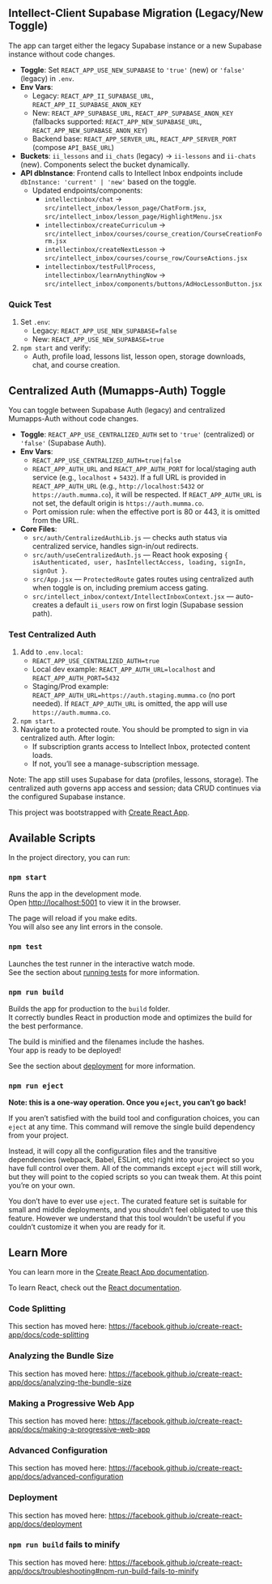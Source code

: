 ## Intellect-Client Supabase Migration (Legacy/New Toggle)

The app can target either the legacy Supabase instance or a new Supabase instance without code changes.

- __Toggle__: Set `REACT_APP_USE_NEW_SUPABASE` to `'true'` (new) or `'false'` (legacy) in `.env`.
- __Env Vars__:
  - Legacy: `REACT_APP_II_SUPABASE_URL`, `REACT_APP_II_SUPABASE_ANON_KEY`
  - New: `REACT_APP_SUPABASE_URL`, `REACT_APP_SUPABASE_ANON_KEY` (fallbacks supported: `REACT_APP_NEW_SUPABASE_URL`, `REACT_APP_NEW_SUPABASE_ANON_KEY`)
  - Backend base: `REACT_APP_SERVER_URL`, `REACT_APP_SERVER_PORT` (compose `API_BASE_URL`)
- __Buckets__: `ii_lessons` and `ii_chats` (legacy) → `ii-lessons` and `ii-chats` (new). Components select the bucket dynamically.
- __API dbInstance__: Frontend calls to Intellect Inbox endpoints include `dbInstance: 'current' | 'new'` based on the toggle.
  - Updated endpoints/components:
    - `intellectinbox/chat` → `src/intellect_inbox/lesson_page/ChatForm.jsx`, `src/intellect_inbox/lesson_page/HighlightMenu.jsx`
    - `intellectinbox/createCurriculum` → `src/intellect_inbox/courses/course_creation/CourseCreationForm.jsx`
    - `intellectinbox/createNextLesson` → `src/intellect_inbox/courses/course_row/CourseActions.jsx`
    - `intellectinbox/testFullProcess`, `intellectinbox/learnAnythingNow` → `src/intellect_inbox/components/buttons/AdHocLessonButton.jsx`

### Quick Test
1) Set `.env`:
   - Legacy: `REACT_APP_USE_NEW_SUPABASE=false`
   - New: `REACT_APP_USE_NEW_SUPABASE=true`
2) `npm start` and verify:
   - Auth, profile load, lessons list, lesson open, storage downloads, chat, and course creation.

## Centralized Auth (Mumapps-Auth) Toggle

You can toggle between Supabase Auth (legacy) and centralized Mumapps-Auth without code changes.

- __Toggle__: `REACT_APP_USE_CENTRALIZED_AUTH` set to `'true'` (centralized) or `'false'` (Supabase Auth).
- __Env Vars__:
  - `REACT_APP_USE_CENTRALIZED_AUTH=true|false`
  - `REACT_APP_AUTH_URL` and `REACT_APP_AUTH_PORT` for local/staging auth service (e.g., `localhost` + `5432`). If a full URL is provided in `REACT_APP_AUTH_URL` (e.g., `http://localhost:5432` or `https://auth.mumma.co`), it will be respected. If `REACT_APP_AUTH_URL` is not set, the default origin is `https://auth.mumma.co`.
  - Port omission rule: when the effective port is 80 or 443, it is omitted from the URL.
- __Core Files__:
  - `src/auth/CentralizedAuthLib.js` — checks auth status via centralized service, handles sign-in/out redirects.
  - `src/auth/useCentralizedAuth.js` — React hook exposing `{ isAuthenticated, user, hasIntellectAccess, loading, signIn, signOut }`.
  - `src/App.jsx` — `ProtectedRoute` gates routes using centralized auth when toggle is on, including premium access gating.
  - `src/intellect_inbox/context/IntellectInboxContext.jsx` — auto-creates a default `ii_users` row on first login (Supabase session path).

### Test Centralized Auth
1) Add to `.env.local`:
   - `REACT_APP_USE_CENTRALIZED_AUTH=true`
   - Local dev example: `REACT_APP_AUTH_URL=localhost` and `REACT_APP_AUTH_PORT=5432`
   - Staging/Prod example: `REACT_APP_AUTH_URL=https://auth.staging.mumma.co` (no port needed). If `REACT_APP_AUTH_URL` is omitted, the app will use `https://auth.mumma.co`.
2) `npm start`.
3) Navigate to a protected route. You should be prompted to sign in via centralized auth. After login:
   - If subscription grants access to Intellect Inbox, protected content loads.
   - If not, you’ll see a manage-subscription message.

Note: The app still uses Supabase for data (profiles, lessons, storage). The centralized auth governs app access and session; data CRUD continues via the configured Supabase instance.

This project was bootstrapped with [Create React App](https://github.com/facebook/create-react-app).

## Available Scripts

In the project directory, you can run:

### `npm start`

Runs the app in the development mode.<br />
Open [http://localhost:5001](http://localhost:5001) to view it in the browser.

The page will reload if you make edits.<br />
You will also see any lint errors in the console.

### `npm test`

Launches the test runner in the interactive watch mode.<br />
See the section about [running tests](https://facebook.github.io/create-react-app/docs/running-tests) for more information.

### `npm run build`

Builds the app for production to the `build` folder.<br />
It correctly bundles React in production mode and optimizes the build for the best performance.

The build is minified and the filenames include the hashes.<br />
Your app is ready to be deployed!

See the section about [deployment](https://facebook.github.io/create-react-app/docs/deployment) for more information.

### `npm run eject`

**Note: this is a one-way operation. Once you `eject`, you can’t go back!**

If you aren’t satisfied with the build tool and configuration choices, you can `eject` at any time. This command will remove the single build dependency from your project.

Instead, it will copy all the configuration files and the transitive dependencies (webpack, Babel, ESLint, etc) right into your project so you have full control over them. All of the commands except `eject` will still work, but they will point to the copied scripts so you can tweak them. At this point you’re on your own.

You don’t have to ever use `eject`. The curated feature set is suitable for small and middle deployments, and you shouldn’t feel obligated to use this feature. However we understand that this tool wouldn’t be useful if you couldn’t customize it when you are ready for it.

## Learn More

You can learn more in the [Create React App documentation](https://facebook.github.io/create-react-app/docs/getting-started).

To learn React, check out the [React documentation](https://reactjs.org/).

### Code Splitting

This section has moved here: https://facebook.github.io/create-react-app/docs/code-splitting

### Analyzing the Bundle Size

This section has moved here: https://facebook.github.io/create-react-app/docs/analyzing-the-bundle-size

### Making a Progressive Web App

This section has moved here: https://facebook.github.io/create-react-app/docs/making-a-progressive-web-app

### Advanced Configuration

This section has moved here: https://facebook.github.io/create-react-app/docs/advanced-configuration

### Deployment

This section has moved here: https://facebook.github.io/create-react-app/docs/deployment

### `npm run build` fails to minify

This section has moved here: https://facebook.github.io/create-react-app/docs/troubleshooting#npm-run-build-fails-to-minify
